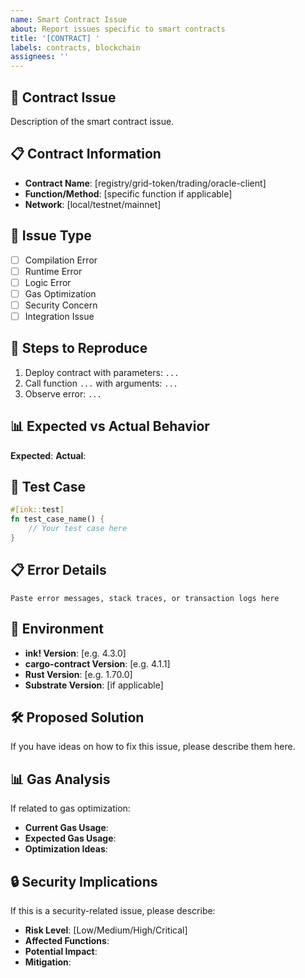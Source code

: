 ```yaml
---
name: Smart Contract Issue
about: Report issues specific to smart contracts
title: '[CONTRACT] '
labels: contracts, blockchain
assignees: ''
---
```


## 🔗 Contract Issue
Description of the smart contract issue.

## 📋 Contract Information
- **Contract Name**: [registry/grid-token/trading/oracle-client]
- **Function/Method**: [specific function if applicable]
- **Network**: [local/testnet/mainnet]

## 🐛 Issue Type
- [ ] Compilation Error
- [ ] Runtime Error
- [ ] Logic Error
- [ ] Gas Optimization
- [ ] Security Concern
- [ ] Integration Issue

## 🔄 Steps to Reproduce
1. Deploy contract with parameters: `...`
2. Call function `...` with arguments: `...`
3. Observe error: `...`

## 📊 Expected vs Actual Behavior
**Expected**: 
**Actual**: 

## 🧪 Test Case
```rust
#[ink::test]
fn test_case_name() {
    // Your test case here
}
```

## 📋 Error Details
```
Paste error messages, stack traces, or transaction logs here
```

## 🔧 Environment
- **ink! Version**: [e.g. 4.3.0]
- **cargo-contract Version**: [e.g. 4.1.1]
- **Rust Version**: [e.g. 1.70.0]
- **Substrate Version**: [if applicable]

## 🛠️ Proposed Solution
If you have ideas on how to fix this issue, please describe them here.

## 📊 Gas Analysis
If related to gas optimization:
- **Current Gas Usage**: 
- **Expected Gas Usage**: 
- **Optimization Ideas**: 

## 🔒 Security Implications
If this is a security-related issue, please describe:
- **Risk Level**: [Low/Medium/High/Critical]
- **Affected Functions**: 
- **Potential Impact**: 
- **Mitigation**: 
